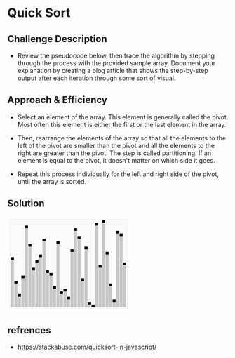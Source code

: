 # Quick Sort

## Challenge Description

- Review the pseudocode below, then trace the algorithm by stepping through the process with the provided sample array. Document your explanation by creating a blog article that shows the step-by-step output after each iteration through some sort of visual.

## Approach & Efficiency

- Select an element of the array. This element is generally called the pivot. Most often this element is either the first or the last element in the array.

- Then, rearrange the elements of the array so that all the elements to the left of the pivot are smaller than the pivot and all the elements to the right are greater than the pivot. The step is called partitioning. If an element is equal to the pivot, it doesn't matter on which side it goes.

- Repeat this process individually for the left and right side of the pivot, until the array is sorted.

## Solution

![Quick Sort](../../../../assets/Sorting.gif)

## refrences

- https://stackabuse.com/quicksort-in-javascript/
